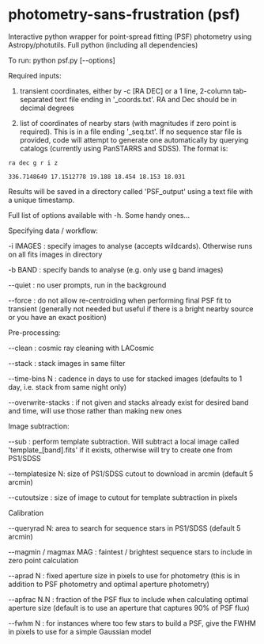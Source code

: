 # photometry-sans-frustration (psf)

Interactive python wrapper for point-spread fitting (PSF) photometry using Astropy/photutils. Full python (including all dependencies)

To run: 
    python psf.py [--options]

Required inputs: 

  1. transient coordinates, either by -c [RA DEC] or a 1 line, 2-column tab-separated text file ending in '_coords.txt'. RA and Dec should be in decimal degrees

  2. list of coordinates of nearby stars (with magnitudes if zero point is required). This is in a file ending '_seq.txt'. If no sequence star file is provided, code will attempt to generate one automatically by querying catalogs (currently using PanSTARRS and SDSS). The format is: 
      
    ra dec g r i z

    336.7148649 17.1512778 19.188 18.454 18.153 18.031

Results will be saved in a directory called 'PSF_output' using a text file with a unique timestamp.

Full list of options available with -h. Some handy ones...


Specifying data / workflow:

  -i IMAGES : specify images to analyse (accepts wildcards). Otherwise runs on all fits images in directory
  
  -b BAND : specify bands to analyse (e.g. only use g band images)
  
  --quiet : no user prompts, run in the background
  
  --force : do not allow re-centroiding when performing final PSF fit to transient (generally not needed but useful if there is a bright nearby source or you have an exact position)
  
  
Pre-processing:

  --clean : cosmic ray cleaning with LACosmic
  
  --stack : stack images in same filter
  
  --time-bins N : cadence in days to use for stacked images (defaults to 1 day, i.e. stack from same night only)
  
  --overwrite-stacks : if not given and stacks already exist for desired band and time, will use those rather than making new ones
  
  
Image subtraction:
  
  --sub : perform template subtraction. Will subtract a local image called 'template_[band].fits' if it exists, otherwise will try to create one from PS1/SDSS
  
  --templatesize N: size of PS1/SDSS cutout to download in arcmin (default 5 arcmin)
  
  --cutoutsize : size of image to cutout for template subtraction in pixels
  

Calibration

  --queryrad N: area to search for sequence stars in PS1/SDSS (default 5 arcmin)
 
  --magmin / magmax MAG : faintest / brightest sequence stars to include in zero point calculation
  
  --aprad N : fixed aperture size in pixels to use for photometry (this is in addition to PSF photometry and optimal aperture photometry)
  
  --apfrac N.N : fraction of the PSF flux to include when calculating optimal aperture size (default is to use an aperture that captures 90% of PSF flux)
  
  --fwhm N : for instances where too few stars to build a PSF, give the FWHM in pixels to use for a simple Gaussian model
